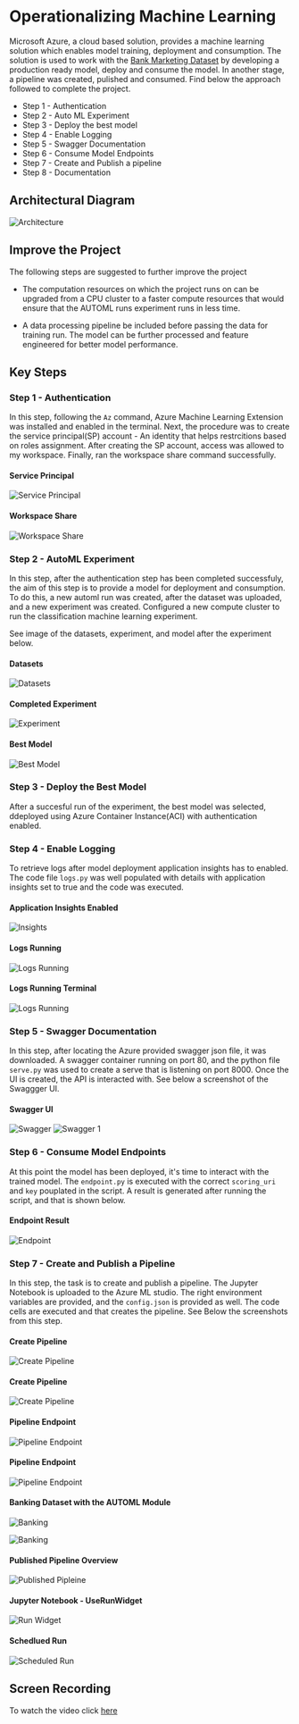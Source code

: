 # Operationalizing Machine Learning

Microsoft Azure, a cloud based solution, provides a machine learning solution which enables model training, deployment and consumption. The solution is used to work with the [Bank Marketing Dataset](https://automlsamplenotebookdata.blob.core.windows.net/automl-sample-notebook-data/bankmarketing_train.csv) by developing a production ready model, deploy and consume the model. In another stage, a pipeline was created, pulished and consumed. Find below the approach followed to complete the project.

- Step 1 - Authentication
- Step 2 - Auto ML Experiment
- Step 3 - Deploy the best model
- Step 4 - Enable Logging
- Step 5 - Swagger Documentation
- Step 6 - Consume Model Endpoints
- Step 7 - Create and Publish a pipeline
- Step 8 - Documentation

## Architectural Diagram

![Architecture](https://github.com/bleso-a/nd00333_AZMLND_C2/blob/master/Screenshot/ARCHITECTURE.png)

## Improve the Project

The following steps are suggested to further improve the project

- The computation resources on which the project runs on can be upgraded from a CPU cluster to a faster compute resources that would ensure that the AUTOML runs experiment runs in less time.

- A data processing pipeline be included before passing the data for training run. The model can be further processed and feature engineered for better model performance.

## Key Steps

### Step 1 - Authentication

In this step, following the `Az` command, Azure Machine Learning Extension was installed and enabled in the terminal. Next, the procedure was to create the service principal(SP) account - An identity that helps restrcitions based on roles assignment.
After creating the SP account, access was allowed to my workspace. Finally, ran the workspace share command successfully.

#### Service Principal

![Service Principal](https://github.com/bleso-a/nd00333_AZMLND_C2/blob/master/Screenshot/Service%20Principal.png)

#### Workspace Share

![Workspace Share](https://github.com/bleso-a/nd00333_AZMLND_C2/blob/master/Screenshot/workspace%20share.png)

### Step 2 - AutoML Experiment

In this step, after the authentication step has been completed successfuly, the aim of this step is to provide a model for deployment and consumption. To do this, a new automl run was created, after the dataset was uploaded, and a new experiment was created. Configured a new compute cluster to run the classification machine learning experiment.

See image of the datasets, experiment, and model after the experiment below.

#### Datasets

![Datasets](https://github.com/bleso-a/nd00333_AZMLND_C2/blob/master/Screenshot/Dataset%20is%20available.png)

#### Completed Experiment

![Experiment](https://github.com/bleso-a/nd00333_AZMLND_C2/blob/master/Screenshot/Completed%20Experiment.png)

#### Best Model

![Best Model](https://github.com/bleso-a/nd00333_AZMLND_C2/blob/master/Screenshot/Best%20Model.png)

### Step 3 - Deploy the Best Model

After a succesful run of the experiment, the best model was selected, ddeployed using Azure Container Instance(ACI) with authentication enabled.

### Step 4 - Enable Logging

To retrieve logs after model deployment application insights has to enabled. The code file `logs.py` was well populated with details with application insights set to true and the code was executed.

#### Application Insights Enabled

![Insights](https://github.com/bleso-a/nd00333_AZMLND_C2/blob/master/Screenshot/Application%20insights%20enabled.png)

#### Logs Running

![Logs Running](https://github.com/bleso-a/nd00333_AZMLND_C2/blob/master/Screenshot/Logs%20running.png)

#### Logs Running Terminal

![Logs Running](https://github.com/bleso-a/nd00333_AZMLND_C2/blob/master/Screenshot/Logs%20running%20terminal.png)

### Step 5 - Swagger Documentation

In this step, after locating the Azure provided swagger json file, it was downloaded. A swagger container running on port 80, and the python file `serve.py` was used to create a serve that is listening on port 8000. Once the UI is created, the API is interacted with.
See below a screenshot of the Swaggger UI.

#### Swagger UI

![Swagger](https://github.com/bleso-a/nd00333_AZMLND_C2/blob/master/Screenshot/New%20Swagger.png)
![Swagger 1](https://github.com/bleso-a/nd00333_AZMLND_C2/blob/master/Screenshot/New%20Swagger%203.png)

### Step 6 - Consume Model Endpoints

At this point the model has been deployed, it's time to interact with the trained model. The `endpoint.py` is executed with the correct `scoring_uri` and `key` pouplated in the script.
A result is generated after running the script, and that is shown below.

#### Endpoint Result

![Endpoint](https://github.com/bleso-a/nd00333_AZMLND_C2/blob/master/Screenshot/Endpoint%20result.png)

### Step 7 - Create and Publish a Pipeline

In this step, the task is to create and publish a pipeline. The Jupyter Notebook is uploaded to the Azure ML studio. The right environment variables are provided, and the `config.json` is provided as well.
The code cells are executed and that creates the pipeline. See Below the screenshots from this step.

#### Create Pipeline

![Create Pipeline](https://github.com/bleso-a/nd00333_AZMLND_C2/blob/master/Screenshot/Created%20Pipeline.png)

#### Create Pipeline

![Create Pipeline](https://github.com/bleso-a/nd00333_AZMLND_C2/blob/master/Screenshot/Created%20Pipeline%202.png)

#### Pipeline Endpoint

![Pipeline Endpoint](https://github.com/bleso-a/nd00333_AZMLND_C2/blob/master/Screenshot/Pipeline%20Endpoint%202.png)

#### Pipeline Endpoint

![Pipeline Endpoint](https://github.com/bleso-a/nd00333_AZMLND_C2/blob/master/Screenshot/Pipeline%20Endpoint.png)

#### Banking Dataset with the AUTOML Module

![Banking](https://github.com/bleso-a/nd00333_AZMLND_C2/blob/master/Screenshot/Banking%20Dataset%20with%20the%20AutoML%20module.png)

![Banking](https://github.com/bleso-a/nd00333_AZMLND_C2/blob/master/Screenshot/Banking%20Dataset%20with%20the%20AutoML%20module%202.png)

#### Published Pipeline Overview

![Published Pipleine ](https://github.com/bleso-a/nd00333_AZMLND_C2/blob/master/Screenshot/Pipeline%20Endpoint%202.png)

#### Jupyter Notebook - UseRunWidget

![Run Widget](https://github.com/bleso-a/nd00333_AZMLND_C2/blob/master/Screenshot/Run%20Widget%20in%20Notebook.png)

#### Schedlued Run

![Scheduled Run](https://github.com/bleso-a/nd00333_AZMLND_C2/blob/master/Screenshot/Run%20in%20ML%20studio%202.png)

## Screen Recording

To watch the video click [here](https://youtu.be/U39dtcogIAc)
